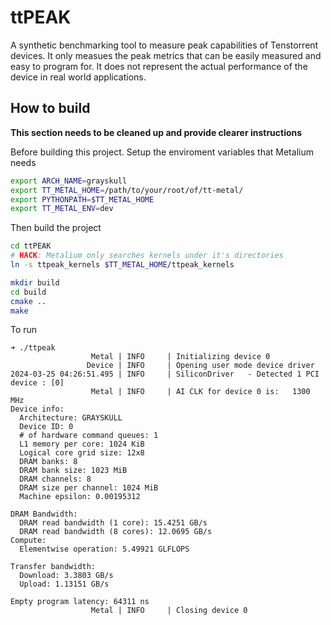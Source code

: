 # ttPEAK

A synthetic benchmarking tool to measure peak capabilities of Tenstorrent devices. It only measues the peak metrics that can be easily measured and easy to program for. It does not represent the actual performance of the device in real world applications.


## How to build

**This section needs to be cleaned up and provide clearer instructions**

Before building this project. Setup the enviroment variables that Metalium needs

```bash
export ARCH_NAME=grayskull                                                                   
export TT_METAL_HOME=/path/to/your/root/of/tt-metal/
export PYTHONPATH=$TT_METAL_HOME
export TT_METAL_ENV=dev
```

Then build the project

```bash
cd ttPEAK
# HACK: Metalium only searches kernels under it's directories
ln -s ttpeak_kernels $TT_METAL_HOME/ttpeak_kernels

mkdir build
cd build
cmake ..
make
```

To run

```
➜ ./ttpeak 
                  Metal | INFO     | Initializing device 0
                 Device | INFO     | Opening user mode device driver
2024-03-25 04:26:51.495 | INFO     | SiliconDriver   - Detected 1 PCI device : [0]
                  Metal | INFO     | AI CLK for device 0 is:   1300 MHz
Device info:
  Architecture: GRAYSKULL
  Device ID: 0
  # of hardware command queues: 1
  L1 memory per core: 1024 KiB
  Logical core grid size: 12x8
  DRAM banks: 8
  DRAM bank size: 1023 MiB
  DRAM channels: 8
  DRAM size per channel: 1024 MiB
  Machine epsilon: 0.00195312

DRAM Bandwidth:
  DRAM read bandwidth (1 core): 15.4251 GB/s
  DRAM read bandwidth (8 cores): 12.0695 GB/s
Compute: 
  Elementwise operation: 5.49921 GLFLOPS

Transfer bandwidth:
  Download: 3.3803 GB/s
  Upload: 1.13151 GB/s

Empty program latency: 64311 ns
                  Metal | INFO     | Closing device 0
```